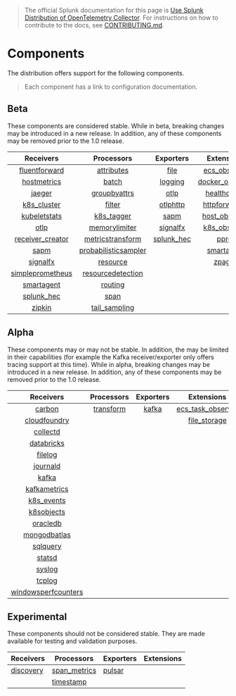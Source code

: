 > The official Splunk documentation for this page is [Use Splunk Distribution of OpenTelemetry Collector](https://docs.splunk.com/Observability/gdi/opentelemetry/resources.html). For instructions on how to contribute to the docs, see [CONTRIBUTING.md](../CONTRIBUTING.md#documentation).

# Components

The distribution offers support for the following components.

> Each component has a link to configuration documentation.

## Beta

These components are considered stable. While in beta, breaking changes may be
introduced in a new release. In addition, any of these components may be
removed prior to the 1.0 release.

|                                                             Receivers                                                             | Processors                                                                                                                                  | Exporters                                                                                                            |                                                            Extensions                                                            |
|:---------------------------------------------------------------------------------------------------------------------------------:| :--------:                                                                                                                                  | :-------:                                                                                                            |:--------------------------------------------------------------------------------------------------------------------------------:|
|    [fluentforward](https://github.com/open-telemetry/opentelemetry-collector-contrib/tree/main/receiver/fluentforwardreceiver)    | [attributes](https://github.com/open-telemetry/opentelemetry-collector-contrib/tree/main/processor/attributesprocessor)                     | [file](https://github.com/open-telemetry/opentelemetry-collector-contrib/tree/main/exporter/fileexporter)            |    [ecs_observer](https://github.com/open-telemetry/opentelemetry-collector-contrib/tree/main/extension/observer/ecsobserver)    | | |
|      [hostmetrics](https://github.com/open-telemetry/opentelemetry-collector-contrib/tree/main/receiver/hostmetricsreceiver)      | [batch](https://github.com/open-telemetry/opentelemetry-collector/tree/main/processor/batchprocessor)                                       | [logging](https://github.com/open-telemetry/opentelemetry-collector/tree/main/exporter/loggingexporter)              | [docker_observer](https://github.com/open-telemetry/opentelemetry-collector-contrib/tree/main/extension/observer/dockerobserver) | | |
|           [jaeger](https://github.com/open-telemetry/opentelemetry-collector-contrib/tree/main/receiver/jaegerreceiver)           | [groupbyattrs](https://github.com/open-telemetry/opentelemetry-collector-contrib/tree/main/processor/groupbyattrsprocessor)                 | [otlp](https://github.com/open-telemetry/opentelemetry-collector/tree/main/exporter/otlpexporter)                    |    [healthcheck](https://github.com/open-telemetry/opentelemetry-collector-contrib/tree/main/extension/healthcheckextension)     | | |
|      [k8s_cluster](https://github.com/open-telemetry/opentelemetry-collector-contrib/tree/main/receiver/k8sclusterreceiver)       | [filter](https://github.com/open-telemetry/opentelemetry-collector-contrib/tree/main/processor/filterprocessor)                             | [otlphttp](https://github.com/open-telemetry/opentelemetry-collector/tree/main/exporter/otlphttpexporter)            |       [httpforwarder](https://github.com/open-telemetry/opentelemetry-collector-contrib/tree/main/extension/httpforwarder)       | | |
|     [kubeletstats](https://github.com/open-telemetry/opentelemetry-collector-contrib/tree/main/receiver/kubeletstatsreceiver)     | [k8s_tagger](https://github.com/open-telemetry/opentelemetry-collector-contrib/tree/main/processor/k8sattributesprocessor)                  | [sapm](https://github.com/open-telemetry/opentelemetry-collector-contrib/tree/main/exporter/sapmexporter)            |   [host_observer](https://github.com/open-telemetry/opentelemetry-collector-contrib/tree/main/extension/observer/hostobserver)   | | |
|                 [otlp](https://github.com/open-telemetry/opentelemetry-collector/tree/main/receiver/otlpreceiver)                 | [memorylimiter](https://github.com/open-telemetry/opentelemetry-collector/blob/main/processor/memorylimiterprocessor)                       | [signalfx](https://github.com/open-telemetry/opentelemetry-collector-contrib/tree/main/exporter/signalfxexporter)    |    [k8s_observer](https://github.com/open-telemetry/opentelemetry-collector-contrib/tree/main/extension/observer/k8sobserver)    | | |
|     [receiver_creator](https://github.com/open-telemetry/opentelemetry-collector-contrib/tree/main/receiver/receivercreator)      | [metricstransform](https://github.com/open-telemetry/opentelemetry-collector-contrib/tree/main/processor/metricstransformprocessor)         | [splunk_hec](https://github.com/open-telemetry/opentelemetry-collector-contrib/tree/main/exporter/splunkhecexporter) |          [pprof](https://github.com/open-telemetry/opentelemetry-collector-contrib/tree/main/extension/pprofextension)           | | |
|             [sapm](https://github.com/open-telemetry/opentelemetry-collector-contrib/tree/main/receiver/sapmreceiver)             | [probabilisticsampler](https://github.com/open-telemetry/opentelemetry-collector-contrib/tree/main/processor/probabilisticsamplerprocessor) |                                                                                                                      |                                        [smartagent](../pkg/extension/smartagentextension)                                        | | |
|         [signalfx](https://github.com/open-telemetry/opentelemetry-collector-contrib/tree/main/receiver/signalfxreceiver)         | [resource](https://github.com/open-telemetry/opentelemetry-collector-contrib/tree/main/processor/resourceprocessor)                         |                                                                                                                      |             [zpages](https://github.com/open-telemetry/opentelemetry-collector/tree/main/extension/zpagesextension)              | | |
| [simpleprometheus](https://github.com/open-telemetry/opentelemetry-collector-contrib/tree/main/receiver/simpleprometheusreceiver) | [resourcedetection](https://github.com/open-telemetry/opentelemetry-collector-contrib/tree/main/processor/resourcedetectionprocessor)       |                                                                                                                      |                                                                                                                                  | | |
|                                         [smartagent](../pkg/receiver/smartagent)                                          | [routing](https://github.com/open-telemetry/opentelemetry-collector-contrib/tree/main/processor/routingprocessor)                           |                                                                                                                      |                                                                                                                                  | | |
|       [splunk_hec](https://github.com/open-telemetry/opentelemetry-collector-contrib/tree/main/receiver/splunkhecreceiver)        | [span](https://github.com/open-telemetry/opentelemetry-collector-contrib/tree/main/processor/spanprocessor)                                 |                                                                                                                      |                                                                                                                                  | | |
|           [zipkin](https://github.com/open-telemetry/opentelemetry-collector-contrib/tree/main/receiver/zipkinreceiver)           | [tail_sampling](https://github.com/open-telemetry/opentelemetry-collector-contrib/tree/main/processor/tailsamplingprocessor)                                                                                                                                               |                                                                                                                      |                                                                                                                                  | | |

## Alpha

These components may or may not be stable. In addition, the may be limited in
their capabilities (for example the Kafka receiver/exporter only offers tracing
support at this time). While in alpha, breaking changes may be introduced in a
new release. In addition, any of these components may be removed prior to the
1.0 release.

|                                                                Receivers                                                                |                                                      Processors                                                       |                                                  Exporters                                                  |                                                             Extensions                                                              |
|:---------------------------------------------------------------------------------------------------------------------------------------:|:---------------------------------------------------------------------------------------------------------------------:|:-----------------------------------------------------------------------------------------------------------:|:-----------------------------------------------------------------------------------------------------------------------------------:|
|              [carbon](https://github.com/open-telemetry/opentelemetry-collector-contrib/tree/main/receiver/carbonreceiver)              | [transform](https://github.com/open-telemetry/opentelemetry-collector-contrib/tree/main/processor/transformprocessor) | [kafka](https://github.com/open-telemetry/opentelemetry-collector-contrib/tree/main/exporter/kafkaexporter) | [ecs_task_observer](https://github.com/open-telemetry/opentelemetry-collector-contrib/blob/main/extension/observer/ecstaskobserver) |
|        [cloudfoundry](https://github.com/open-telemetry/opentelemetry-collector-contrib/tree/main/receiver/cloudfoundryreceiver)        |                                                                                                                       |                                                                                                             |      [file_storage](https://github.com/open-telemetry/opentelemetry-collector-contrib/tree/main/extension/storage/filestorage)      |
|            [collectd](https://github.com/open-telemetry/opentelemetry-collector-contrib/tree/main/receiver/collectdreceiver)            |                                                                                                                       |                                                                                                             |                                                                                                                                     |
|                                          [databricks](../internal/receiver/databricksreceiver)                                          |                                                                                                                       |                                                                                                             |                                                                                                                                     |
|             [filelog](https://github.com/open-telemetry/opentelemetry-collector-contrib/tree/main/receiver/filelogreceiver)             |                                                                                                                       |                                                                                                             |                                                                                                                                     |
|            [journald](https://github.com/open-telemetry/opentelemetry-collector-contrib/tree/main/receiver/journaldreceiver)            |                                                                                                                       |                                                                                                             |                                                                                                                                     |
|               [kafka](https://github.com/open-telemetry/opentelemetry-collector-contrib/tree/main/receiver/kafkareceiver)               |                                                                                                                       |                                                                                                             |                                                                                                                                     |
|        [kafkametrics](https://github.com/open-telemetry/opentelemetry-collector-contrib/tree/main/receiver/kafkametricsreceiver)        |                                                                                                                       |                                                                                                             |                                                                                                                                     |
|          [k8s_events](https://github.com/open-telemetry/opentelemetry-collector-contrib/tree/main/receiver/k8seventsreceiver)           |                                                                                                                       |                                                                                                             |                                                                                                                                     |
|          [k8sobjects](https://github.com/open-telemetry/opentelemetry-collector-contrib/tree/main/receiver/k8sobjectsreceiver)          |                                                                                                                       |                                                                                                             |                                                                                                                                     |
|                                                  [oracledb](../pkg/receiver/oracledb)                                                   |                                                                                                                       |                                                                                                             |                                                                                                                                     |
|        [mongodbatlas](https://github.com/open-telemetry/opentelemetry-collector-contrib/tree/main/receiver/mongodbatlasreceiver)        |                                                                                                                       |                                                                                                             |                                                                                                                                     |
|            [sqlquery](https://github.com/open-telemetry/opentelemetry-collector-contrib/tree/main/receiver/sqlqueryreceiver)            |                                                                                                                       |                                                                                                             |                                                                                                                                     |
|              [statsd](https://github.com/open-telemetry/opentelemetry-collector-contrib/tree/main/receiver/statsdreceiver)              |                                                                                                                       |                                                                                                             |                                                                                                                                     |
|              [syslog](https://github.com/open-telemetry/opentelemetry-collector-contrib/tree/main/receiver/syslogreceiver)              |                                                                                                                       |                                                                                                             |                                                                                                                                     |
|              [tcplog](https://github.com/open-telemetry/opentelemetry-collector-contrib/tree/main/receiver/tcplogreceiver)              |                                                                                                                       |                                                                                                             |                                                                                                                                     |
| [windowsperfcounters](https://github.com/open-telemetry/opentelemetry-collector-contrib/tree/main/receiver/windowsperfcountersreceiver) |                                                                                                                       |                                                                                                             |                                                                                                                                     |

## Experimental

These components should not be considered stable. They are made available
for testing and validation purposes.

| Receivers                                           | Processors                                                                                                                 | Exporters                                     | Extensions |
|-----------------------------------------------------|----------------------------------------------------------------------------------------------------------------------------|-----------------------------------------------|------------|
| [discovery](../internal/receiver/discoveryreceiver) | [span_metrics](https://github.com/open-telemetry/opentelemetry-collector-contrib/tree/main/processor/spanmetricsprocessor) | [pulsar](../internal/exporter/pulsarexporter) |            |
|                                                     | [timestamp](../pkg/processor/timestamp)                                                                                    |                                               |            |
